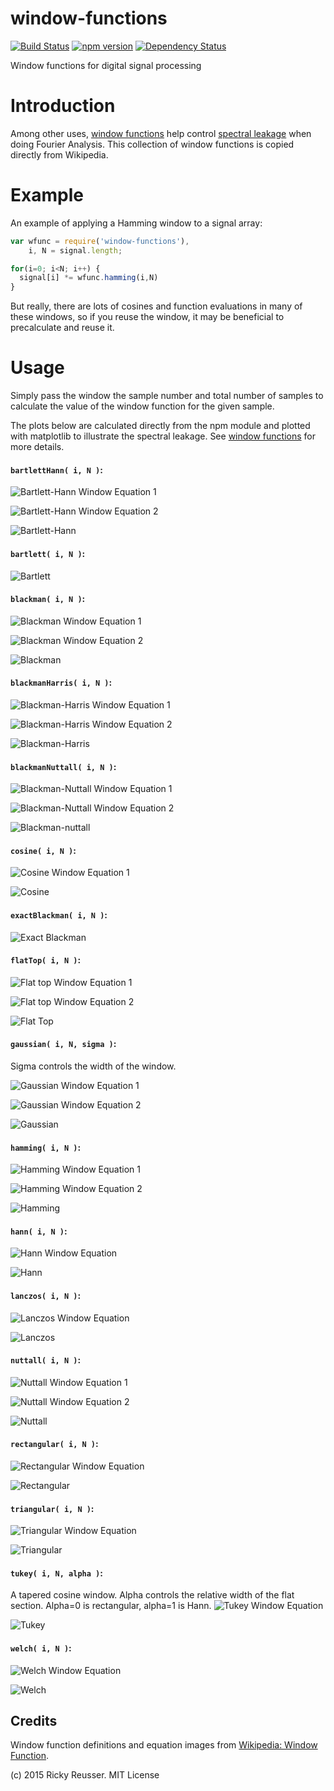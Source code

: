# window-functions

[![Build Status](https://travis-ci.org/scijs/window-functions.svg?branch=master)](https://travis-ci.org/scijs/window-functions) [![npm version](https://badge.fury.io/js/window-functions.svg)](http://badge.fury.io/js/window-functions)  [![Dependency Status](https://david-dm.org/scijs/window-functions.svg)](https://david-dm.org/scijs/window-functions)

Window functions for digital signal processing

# Introduction

Among other uses, [window functions](http://en.wikipedia.org/wiki/Window_function) help control [spectral leakage](http://en.wikipedia.org/wiki/Spectral_leakage) when doing Fourier Analysis. This collection of window functions is copied directly from Wikipedia.

# Example

An example of applying a Hamming window to a signal array:

```javascript
var wfunc = require('window-functions'),
    i, N = signal.length;

for(i=0; i<N; i++) {
  signal[i] *= wfunc.hamming(i,N)
}
```

But really, there are lots of cosines and function evaluations in many of these windows, so if you reuse the window, it may be beneficial to precalculate and reuse it.

# Usage

Simply pass the window the sample number and total number of samples to calculate the value of the window function for the given sample.

The plots below are calculated directly from the npm module and plotted with matplotlib to illustrate the spectral leakage. See [window functions](http://en.wikipedia.org/wiki/Window_function) for more details.


#### `bartlettHann( i, N )`:

![Bartlett-Hann Window Equation 1](docs/equations/bartlett-hann-1.png)

![Bartlett-Hann Window Equation 2](docs/equations/bartlett-hann-2.png)

![Bartlett-Hann](docs/plots/bartlett-hann.png)

#### `bartlett( i, N )`:

![Bartlett](docs/plots/bartlett.png)

#### `blackman( i, N )`:

![Blackman Window Equation 1](docs/equations/blackman-1.png)

![Blackman Window Equation 2](docs/equations/blackman-2.png)

![Blackman](docs/plots/blackman.png)

#### `blackmanHarris( i, N )`:

![Blackman-Harris Window Equation 1](docs/equations/blackman-harris-1.png)

![Blackman-Harris Window Equation 2](docs/equations/blackman-harris-2.png)

![Blackman-Harris](docs/plots/blackman-harris.png)

#### `blackmanNuttall( i, N )`:

![Blackman-Nuttall Window Equation 1](docs/equations/blackman-nuttall-1.png)

![Blackman-Nuttall Window Equation 2](docs/equations/blackman-nuttall-2.png)

![Blackman-nuttall](docs/plots/blackman-nuttall.png)

#### `cosine( i, N )`:

![Cosine Window Equation 1](docs/equations/cosine.png)

![Cosine](docs/plots/cosine.png)

#### `exactBlackman( i, N )`:

![Exact Blackman](docs/plots/exact-blackman.png)

#### `flatTop( i, N )`:

![Flat top Window Equation 1](docs/equations/flattop-1.png)

![Flat top Window Equation 2](docs/equations/flattop-2.png)

![Flat Top](docs/plots/flattop.png)

#### `gaussian( i, N, sigma )`:

Sigma controls the width of the window.

![Gaussian Window Equation 1](docs/equations/gaussian-1.png)

![Gaussian Window Equation 2](docs/equations/gaussian-2.png)

![Gaussian](docs/plots/gaussian.png)

#### `hamming( i, N )`:

![Hamming Window Equation 1](docs/equations/hamming-1.png)

![Hamming Window Equation 2](docs/equations/hamming-2.png)

![Hamming](docs/plots/hamming.png)

#### `hann( i, N )`:

![Hann Window Equation](docs/equations/hann.png)

![Hann](docs/plots/hann.png)

#### `lanczos( i, N )`:

![Lanczos Window Equation](docs/equations/lanczos.png)

![Lanczos](docs/plots/lanczos.png)

#### `nuttall( i, N )`:
![Nuttall Window Equation 1](docs/equations/nuttall-1.png)

![Nuttall Window Equation 2](docs/equations/nuttall-2.png)

![Nuttall](docs/plots/nuttall.png)

#### `rectangular( i, N )`:

![Rectangular Window Equation](docs/equations/rectangular.png)

![Rectangular](docs/plots/rectangular.png)

#### `triangular( i, N )`:

![Triangular Window Equation](docs/equations/triangular.png)

![Triangular](docs/plots/triangular.png)

#### `tukey( i, N, alpha )`:

A tapered cosine window. Alpha controls the relative width of the flat section. Alpha=0 is rectangular, alpha=1 is Hann.  ![Tukey Window Equation](docs/equations/tukey.png)

![Tukey](docs/plots/tukey.png)

#### `welch( i, N )`:

![Welch Window Equation](docs/equations/welch.png)

![Welch](docs/plots/welch.png)




## Credits
Window function definitions and equation images from [Wikipedia: Window Function](http://en.wikipedia.org/wiki/Window_function).

(c) 2015 Ricky Reusser. MIT License
